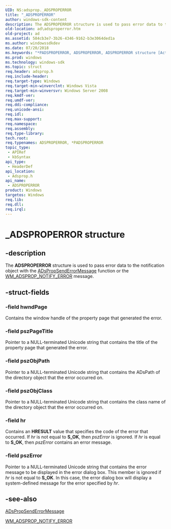 ```yaml
---
UID: NS:adsprop._ADSPROPERROR
title: "_ADSPROPERROR"
author: windows-sdk-content
description: The ADSPROPERROR structure is used to pass error data to the notification object with the ADsPropSendErrorMessage function or the WM_ADSPROP_NOTIFY_ERROR message.
old-location: ad\adsproperror.htm
old-project: ad
ms.assetid: 584cb3e7-3b26-4346-9162-b3e3064ded1a
ms.author: windowssdkdev
ms.date: 07/20/2018
ms.keywords: "*PADSPROPERROR, ADSPROPERROR, ADSPROPERROR structure [Active Directory], PADSPROPERROR, PADSPROPERROR structure pointer [Active Directory], _ADSPROPERROR, _glines_adsproperror, ad.adsproperror, adsprop/ADSPROPERROR, adsprop/PADSPROPERROR"
ms.prod: windows
ms.technology: windows-sdk
ms.topic: struct
req.header: adsprop.h
req.include-header: 
req.target-type: Windows
req.target-min-winverclnt: Windows Vista
req.target-min-winversvr: Windows Server 2008
req.kmdf-ver: 
req.umdf-ver: 
req.ddi-compliance: 
req.unicode-ansi: 
req.idl: 
req.max-support: 
req.namespace: 
req.assembly: 
req.type-library: 
tech.root: 
req.typenames: ADSPROPERROR, *PADSPROPERROR
topic_type:
 - APIRef
 - kbSyntax
api_type:
 - HeaderDef
api_location:
 - Adsprop.h
api_name:
 - ADSPROPERROR
product: Windows
targetos: Windows
req.lib: 
req.dll: 
req.irql: 
---
```


# _ADSPROPERROR structure


## -description


The
  <b>ADSPROPERROR</b> structure is used to pass error
  data to the notification object with the <a href="https://msdn.microsoft.com/a1ca8440-0b18-4439-9143-bd8119f4f6ae">ADsPropSendErrorMessage</a> function or the <a href="https://msdn.microsoft.com/7abf1b3d-5abe-42cd-baeb-1bf863c7f04d">WM_ADSPROP_NOTIFY_ERROR</a> message.


## -struct-fields




### -field hwndPage

Contains the window handle of the property page that generated the error.


### -field pszPageTitle

Pointer to a NULL-terminated Unicode string that contains the title of the property page that generated the error.


### -field pszObjPath

Pointer to a NULL-terminated Unicode string that contains the ADsPath of the directory object that the error occurred on.


### -field pszObjClass

Pointer to a NULL-terminated Unicode string that contains the class name of the directory object that the error occurred on.


### -field hr

Contains an <b>HRESULT</b> value that specifies the  code of the error that occurred. If <i>hr</i> is not equal to <b>S_OK</b>, then <i>pszError</i> is ignored. If <i>hr</i>
    is equal to <b>S_OK</b>, then <i>pszError</i> contains an error message.


### -field pszError

Pointer to a NULL-terminated Unicode string that contains the error message to be displayed in the error dialog box. This member is ignored if <i>hr</i> is not equal to <b>S_OK</b>. In this case, the error dialog box will display a system-defined message for the error specified by <i>hr</i>.


## -see-also




<a href="https://msdn.microsoft.com/a1ca8440-0b18-4439-9143-bd8119f4f6ae">ADsPropSendErrorMessage</a>



<a href="https://msdn.microsoft.com/7abf1b3d-5abe-42cd-baeb-1bf863c7f04d">WM_ADSPROP_NOTIFY_ERROR</a>
 

 

